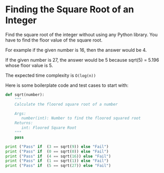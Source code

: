 # Finding the Square Root of an Integer
Find the square root of the integer without using any Python library. You have to find the floor value of the square root.

For example if the given number is 16, then the answer would be 4.

If the given number is 27, the answer would be 5 because sqrt(5) = 5.196 whose floor value is 5.

The expected time complexity is `O(log(n))`

Here is some boilerplate code and test cases to start with:

```python
def sqrt(number):
    """
    Calculate the floored square root of a number

    Args:
       number(int): Number to find the floored squared root
    Returns:
       int: Floored Square Root
    """
    pass

print ("Pass" if  (3 == sqrt(9)) else "Fail")
print ("Pass" if  (0 == sqrt(0)) else "Fail")
print ("Pass" if  (4 == sqrt(16)) else "Fail")
print ("Pass" if  (1 == sqrt(1)) else "Fail")
print ("Pass" if  (5 == sqrt(27)) else "Fail")
```